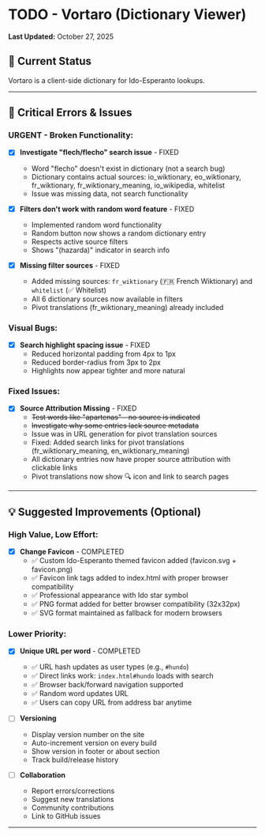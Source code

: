 # TODO - Vortaro (Dictionary Viewer)

**Last Updated:** October 27, 2025

## 🎯 Current Status

Vortaro is a client-side dictionary for Ido-Esperanto lookups. 


---

## 🐛 Critical Errors & Issues

### **URGENT - Broken Functionality:**
- [x] **Investigate "flech/flecho" search issue** - FIXED
  - Word "flecho" doesn't exist in dictionary (not a search bug)
  - Dictionary contains actual sources: io_wiktionary, eo_wiktionary, fr_wiktionary, fr_wiktionary_meaning, io_wikipedia, whitelist
  - Issue was missing data, not search functionality

- [x] **Filters don't work with random word feature** - FIXED
  - Implemented random word functionality
  - Random button now shows a random dictionary entry
  - Respects active source filters
  - Shows "(hazarda)" indicator in search info

- [x] **Missing filter sources** - FIXED
  - Added missing sources: `fr_wiktionary` (🇫🇷 French Wiktionary) and `whitelist` (✅ Whitelist)
  - All 6 dictionary sources now available in filters
  - Pivot translations (fr_wiktionary_meaning) already included

### **Visual Bugs:**
- [x] **Search highlight spacing issue** - FIXED
  - Reduced horizontal padding from 4px to 1px
  - Reduced border-radius from 3px to 2px
  - Highlights now appear tighter and more natural

### **Fixed Issues:**
- [x] **Source Attribution Missing** - FIXED
  - ~~Test words like "apartenas" - no source is indicated~~
  - ~~Investigate why some entries lack source metadata~~
  - Issue was in URL generation for pivot translation sources
  - Fixed: Added search links for pivot translations (fr_wiktionary_meaning, en_wiktionary_meaning)
  - All dictionary entries now have proper source attribution with clickable links
  - Pivot translations now show 🔍 icon and link to search pages

---

## 💡 Suggested Improvements (Optional)

### High Value, Low Effort:

- [x] **Change Favicon** - COMPLETED
  - ✅ Custom Ido-Esperanto themed favicon added (favicon.svg + favicon.png)
  - ✅ Favicon link tags added to index.html with proper browser compatibility
  - ✅ Professional appearance with Ido star symbol
  - ✅ PNG format added for better browser compatibility (32x32px)
  - ✅ SVG format maintained as fallback for modern browsers





### Lower Priority:
- [x] **Unique URL per word** - COMPLETED
  - ✅ URL hash updates as user types (e.g., `#hundo`)
  - ✅ Direct links work: `index.html#hundo` loads with search
  - ✅ Browser back/forward navigation supported
  - ✅ Random word updates URL
  - ✅ Users can copy URL from address bar anytime

- [ ] **Versioning**
  - Display version number on the site
  - Auto-increment version on every build
  - Show version in footer or about section
  - Track build/release history

- [ ] **Collaboration**
  - Report errors/corrections
  - Suggest new translations
  - Community contributions
  - Link to GitHub issues

---
